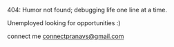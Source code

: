 
404: Humor not found; debugging life one line at a time.

  Unemployed 
  looking for opportunities :)

connect me connectpranavs@gmail.com
